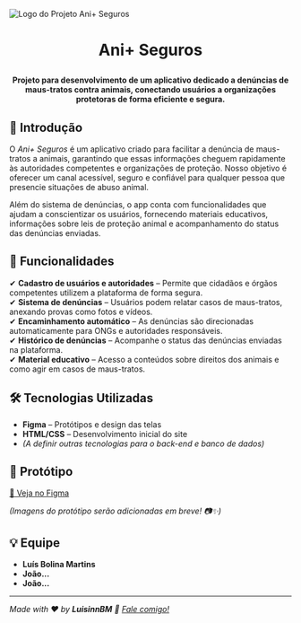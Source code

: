 <img src= C:\Users\Acer\Documents\Workspace\Ani-Seguros\src\images\Logo.png alt="Logo do Projeto Ani+ Seguros"></img>

# <p align="center">Ani+ Seguros</p>

<p align="center"><strong>Projeto para desenvolvimento de um aplicativo dedicado a denúncias de maus-tratos contra animais, conectando usuários a organizações protetoras de forma eficiente e segura.</strong></p>

## 📖 Introdução

O *Ani+ Seguros* é um aplicativo criado para facilitar a denúncia de maus-tratos a animais, garantindo que essas informações cheguem rapidamente às autoridades competentes e organizações de proteção. Nosso objetivo é oferecer um canal acessível, seguro e confiável para qualquer pessoa que presencie situações de abuso animal.

Além do sistema de denúncias, o app conta com funcionalidades que ajudam a conscientizar os usuários, fornecendo materiais educativos, informações sobre leis de proteção animal e acompanhamento do status das denúncias enviadas.

## 📌 Funcionalidades

✔ **Cadastro de usuários e autoridades** – Permite que cidadãos e órgãos competentes utilizem a plataforma de forma segura.  
✔ **Sistema de denúncias** – Usuários podem relatar casos de maus-tratos, anexando provas como fotos e vídeos.  
✔ **Encaminhamento automático** – As denúncias são direcionadas automaticamente para ONGs e autoridades responsáveis.  
✔ **Histórico de denúncias** – Acompanhe o status das denúncias enviadas na plataforma.  
✔ **Material educativo** – Acesso a conteúdos sobre direitos dos animais e como agir em casos de maus-tratos.  

## 🛠️ Tecnologias Utilizadas

- **Figma** – Protótipos e design das telas  
- **HTML/CSS** – Desenvolvimento inicial do site  
- *(A definir outras tecnologias para o back-end e banco de dados)*  

## 🎨 Protótipo

[🔗 Veja no Figma](https://www.figma.com/file/2u8viKkqxSZaaJTj0XdkxG/Apresenta%C3%A7%C3%A3o-PMI---Jiic?node-id=0%3A1)

*(Imagens do protótipo serão adicionadas em breve! 📷✨)*

## 💡 Equipe

- **Luís Bolina Martins**  
- **João...**  
- **João...**  

---

_Made with ❤️ by **LuisinnBM** 👋 [Fale comigo!](https://www.linkedin.com/in/lucasaguiiar)_
